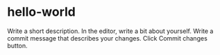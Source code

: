 # hello-world
Write a short description.
In the editor, write a bit about yourself.
Write a commit message that describes your changes.
Click Commit changes button.
